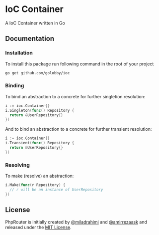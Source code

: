 # IoC Container
A IoC Container written in Go

## Documentation

### Installation
To install this package run following command in the root of your project

```bash
go get github.com/golobby/ioc
```

### Binding
To bind an abstraction to a concrete for further singletion resolution:

```go
i := ioc.Container{}
i.Singleton(func() Repository {
  return &UserRepository{}
})
```
And to bind an abstraction to a concrete for further transient resolution:

```go
i := ioc.Container{}
i.Transient(func() Repository {
  return &UserRepository{}
})
```

### Resolving

To make (resolve) an abstraction:

```go
i.Make(func(r Repository) {
  // r will be an instance of UserRepository
})
```

## License

PhpRouter is initially created by [@miladrahimi](https://github.com/miladrahimi) and [@amirrezaask](https://github.com/amirrezaask) and released under the [MIT License](http://opensource.org/licenses/mit-license.php).
